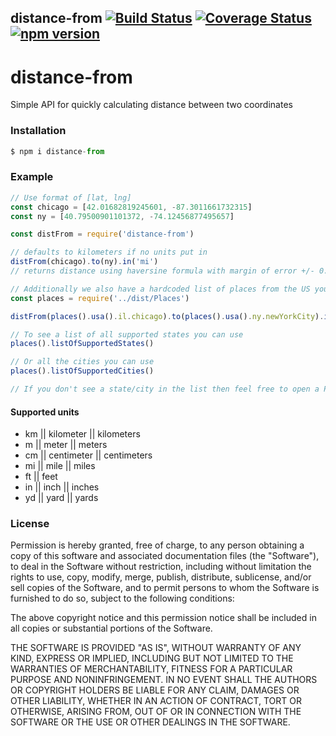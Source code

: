 ## distance-from [![Build Status](https://travis-ci.com/rickyplouis/distance-from.svg?branch=master)](https://travis-ci.com/rickyplouis/distance-from) [![Coverage Status](https://coveralls.io/repos/github/rickyplouis/distance-from/badge.svg?branch=master)](https://coveralls.io/github/rickyplouis/distance-from?branch=master) [![npm version](https://badge.fury.io/js/distance-from.svg)](https://badge.fury.io/js/distance-from)

# distance-from

Simple API for quickly calculating distance between two coordinates

### Installation

```js
$ npm i distance-from
```

### Example

```js
// Use format of [lat, lng]
const chicago = [42.01682819245601, -87.3011661732315]
const ny = [40.79500901101372, -74.12456877495657]

const distFrom = require('distance-from')

// defaults to kilometers if no units put in
distFrom(chicago).to(ny).in('mi')
// returns distance using haversine formula with margin of error +/- 0.03%

// Additionally we also have a hardcoded list of places from the US you can use
const places = require('../dist/Places')

distFrom(places().usa().il.chicago).to(places().usa().ny.newYorkCity).in('mi')

// To see a list of all supported states you can use
places().listOfSupportedStates()

// Or all the cities you can use
places().listOfSupportedCities()

// If you don't see a state/city in the list then feel free to open a PR
```

#### Supported units

- km || kilometer || kilometers
- m || meter || meters
- cm || centimeter || centimeters
- mi || mile || miles
- ft || feet
- in || inch || inches
- yd || yard || yards

### License

Permission is hereby granted, free of charge, to any person obtaining a copy of this software and associated documentation files (the "Software"), to deal in the Software without restriction, including without limitation the rights to use, copy, modify, merge, publish, distribute, sublicense, and/or sell copies of the Software, and to permit persons to whom the Software is furnished to do so, subject to the following conditions:

The above copyright notice and this permission notice shall be included in all copies or substantial portions of the Software.

THE SOFTWARE IS PROVIDED "AS IS", WITHOUT WARRANTY OF ANY KIND, EXPRESS OR IMPLIED, INCLUDING BUT NOT LIMITED TO THE WARRANTIES OF MERCHANTABILITY, FITNESS FOR A PARTICULAR PURPOSE AND NONINFRINGEMENT. IN NO EVENT SHALL THE AUTHORS OR COPYRIGHT HOLDERS BE LIABLE FOR ANY CLAIM, DAMAGES OR OTHER LIABILITY, WHETHER IN AN ACTION OF CONTRACT, TORT OR OTHERWISE, ARISING FROM, OUT OF OR IN CONNECTION WITH THE SOFTWARE OR THE USE OR OTHER DEALINGS IN THE SOFTWARE.
